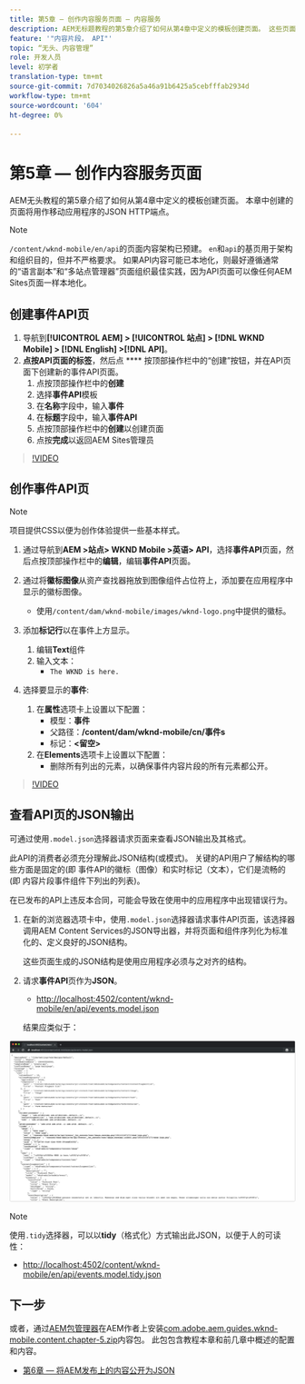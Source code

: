 ```yaml
---
title: 第5章 — 创作内容服务页面 — 内容服务
description: AEM无标题教程的第5章介绍了如何从第4章中定义的模板创建页面。 这些页面将用作JSON HTTP端点。
feature: '"内容片段， API"'
topic: “无头、内容管理”
role: 开发人员
level: 初学者
translation-type: tm+mt
source-git-commit: 7d7034026826a5a46a91b6425a5cebfffab2934d
workflow-type: tm+mt
source-wordcount: '604'
ht-degree: 0%

---
```



# 第5章 — 创作内容服务页面

AEM无头教程的第5章介绍了如何从第4章中定义的模板创建页面。 本章中创建的页面将用作移动应用程序的JSON HTTP端点。

>[!NOTE]
>
> `/content/wknd-mobile/en/api`的页面内容架构已预建。 `en`和`api`的基页用于架构和组织目的，但并不严格要求。 如果API内容可能已本地化，则最好遵循通常的“语言副本”和“多站点管理器”页面组织最佳实践，因为API页面可以像任何AEM Sites页面一样本地化。

## 创建事件API页

1. 导航到&#x200B;**[!UICONTROL AEM] > [!UICONTROL 站点] > [!DNL WKND Mobile] > [!DNL English] >[!DNL API]**。
1. **点按API页面的标签**，然后点 **** 按顶部操作栏中的“创建”按钮，并在API页面下创建新的事件API页面。
   1. 点按顶部操作栏中的&#x200B;**创建**
   1. 选择&#x200B;**事件API**&#x200B;模板
   1. 在&#x200B;**名称**&#x200B;字段中，输入&#x200B;**事件**
   1. 在&#x200B;**标题**&#x200B;字段中，输入&#x200B;**事件API**
   1. 点按顶部操作栏中的&#x200B;**创建**&#x200B;以创建页面
   1. 点按&#x200B;**完成**&#x200B;以返回AEM Sites管理员

>[!VIDEO](https://video.tv.adobe.com/v/28340/?quality=12&learn=on)

## 创作事件API页

>[!NOTE]
>
> 项目提供CSS以便为创作体验提供一些基本样式。

1. 通过导航到&#x200B;**AEM >站点> WKND Mobile >英语> API**，选择&#x200B;**事件API**&#x200B;页面，然后点按顶部操作栏中的&#x200B;**编辑**，编辑&#x200B;**事件API**&#x200B;页面。
1. 通过将&#x200B;**徽标图像**&#x200B;从资产查找器拖放到图像组件占位符上，添加要在应用程序中显示的徽标图像。
   * 使用`/content/dam/wknd-mobile/images/wknd-logo.png`中提供的徽标。

1. 添加&#x200B;**标记行**&#x200B;以在事件上方显示。
   1. 编辑&#x200B;**Text**&#x200B;组件
   1. 输入文本：
      * `The WKND is here.`

1. 选择要显示的&#x200B;**事件**:
   1. 在&#x200B;**属性**&#x200B;选项卡上设置以下配置：
      * 模型：**事件**
      * 父路径：**/content/dam/wknd-mobile/cn/事件s**
      * 标记：**&lt;留空>**
   1. 在&#x200B;**Elements**&#x200B;选项卡上设置以下配置：
      * 删除所有列出的元素，以确保事件内容片段的所有元素都公开。

>[!VIDEO](https://video.tv.adobe.com/v/28339/?quality=12&learn=on)

## 查看API页的JSON输出

可通过使用`.model.json`选择器请求页面来查看JSON输出及其格式。

此API的消费者必须充分理解此JSON结构(或模式)。 关键的API用户了解结构的哪些方面是固定的(即 事件API的徽标（图像）和实时标记（文本），它们是流畅的(即 内容片段事件组件下列出的列表)。

在已发布的API上违反本合同，可能会导致在使用中的应用程序中出现错误行为。

1. 在新的浏览器选项卡中，使用`.model.json`选择器请求事件API页面，该选择器调用AEM Content Services的JSON导出器，并将页面和组件序列化为标准化的、定义良好的JSON结构。

   这些页面生成的JSON结构是使用应用程序必须与之对齐的结构。

1. 请求&#x200B;**事件API**&#x200B;页作为&#x200B;**JSON**。

   * [http://localhost:4502/content/wknd-mobile/en/api/events.model.json](http://localhost:4502/content/wknd-mobile/en/api/events.model.tidy.json)

   结果应类似于：

![AEM Content Services JSON输出](assets/chapter-5/json-output.png)

>[!NOTE]
>
> 使用`.tidy`选择器，可以以&#x200B;**tidy**（格式化）方式输出此JSON，以便于人的可读性：
> * [http://localhost:4502/content/wknd-mobile/en/api/events.model.tidy.json](http://localhost:4502/content/wknd-mobile/en/api/events.model.tidy.json)


## 下一步

或者，通过[AEM包管理器](http://localhost:4502/crx/packmgr/index.jsp)在AEM作者上安装[com.adobe.aem.guides.wknd-mobile.content.chapter-5.zip](https://github.com/adobe/aem-guides-wknd-mobile/releases/latest)内容包。 此包包含教程本章和前几章中概述的配置和内容。

* [第6章 — 将AEM发布上的内容公开为JSON](./chapter-6.md)
